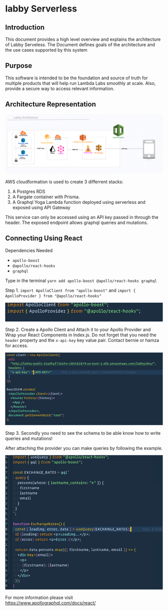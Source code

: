 # labby Serverless

## Introduction

This document provides a high level overview and explains the architecture of Labby Serveless. The Document defines goals of the architecture and the use cases supported by this system

## Purpose

This software is intended to be the foundation and source of truth for multiple products that will help run Lambda Labs smoothly at scale. Also, provide a secure way to access relevant information.

## Architecture Representation

![](./assets/stack.png)

AWS cloudformation is used to create 3 differrent stacks:

1. A Postgres RDS
2. A Fargate container with Prisma.
3. A Graphql Yoga Lambda function deployed using serverless and exposed using API Gateway

This service can only be accessed using an API key passed in through the header. The exposed endpoint allows graphql queries and mutations.

## Connecting Using React

Dependencies Needed

- `apollo-boost`
- `@apollo/react-hooks`
- `graphql`

Type in the terminal
`yarn add apollo-boost @apollo/react-hooks graphql`

Step 1. `import ApolloClient from "apollo-boost"`
and
`import { ApolloProvider } from "@apollo/react-hooks"`

![](./assets/ApolloPart1.png)

Step 2. Create a Apollo Client and Attach it to your Apollo Provider and Wrap your React Components in Index.js.
Do not forget that you need the `header` property and the `x-api-key` key value pair. Contact bernie or hamza for access.

![](./assets/ApolloPart2.png)

Step 3. Secondly you need to see the schema to be able know how to write queries and mutations!

After attaching the provider you can make queries by following the example.

![](./assets/ApolloPart3.png)

For more information please visit https://www.apollographql.com/docs/react/

